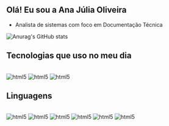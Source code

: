 ## Olá! Eu sou a Ana Júlia Oliveira 

- Analista de sistemas com foco em Documentação Técnica



![Anurag's GitHub stats](https://github-readme-stats.vercel.app/api?username=anajuliars&show_icons=true&theme=radical)
 
## Tecnologias que uso no meu dia  
  
<div style= "display: inline_block"><br/>  
  <img aling="center" alt= "html5" src= "https://img.shields.io/badge/Figma-F24E1E?style=for-the-badge&logo=figma&logoColor=white"/>   
  <img aling="center" alt= "html5" src= "https://img.shields.io/badge/apache%20netbeans-1B6AC6?style=for-the-badge&logo=apache%20netbeans%20IDE&logoColor=white"/>     
  <img aling="center" alt= "html5" src= "https://img.shields.io/badge/Markdown-000000?style=for-the-badge&logo=markdown&logoColor=white"/>      
</div>

## Linguagens  
  
<div style= "display: inline_block"><br/>  
  <img aling="center" alt= "html5" src= "https://img.shields.io/badge/JavaScript-F7DF1E?style=for-the-badge&logo=javascript&logoColor=black"/> 
  <img aling="center" alt= "html5" src= "https://img.shields.io/badge/Node.js-43853D?style=for-the-badge&logo=node.js&logoColor=white"/>
  <img aling="center" alt= "html5" src= "https://img.shields.io/badge/React-20232A?style=for-the-badge&logo=react&logoColor=61DAFB"/>
  <img aling="center" alt= "html5" src= "https://img.shields.io/badge/HTML-239120?style=for-the-badge&logo=html5&logoColor=white"/>
  <img aling="center" alt= "html5" src= "https://img.shields.io/badge/MySQL-00000F?style=for-the-badge&logo=mysql&logoColor=white"/>
  <img aling="center" alt= "html5" src= "https://img.shields.io/badge/CSS-239120?&style=for-the-badge&logo=css3&logoColor=white"/>
</div>
    
